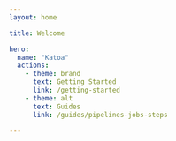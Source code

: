 ```yaml
---
layout: home

title: Welcome

hero:
  name: "Katoa"
  actions:
    - theme: brand
      text: Getting Started
      link: /getting-started
    - theme: alt
      text: Guides
      link: /guides/pipelines-jobs-steps

---
```


